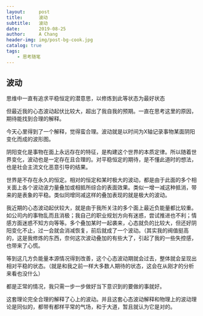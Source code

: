 ```yaml
---
layout:     post
title:      波动
subtitle:   波动
date:       2019-08-25
author:     A Chang
header-img: img/post-bg-cook.jpg
catalog: true
tags:
    - 思考随笔
---
```


## 波动

思维中一直有追求平稳恒定的潜意思，以修炼到此等状态为最好状态

但最近我的心态波动起伏比较大，超出了我自我的预期。一直在思考这里的原因，期待能找到合理的解释。

今天心里得到了一个解释，觉得蛮合理。波动就是以时间为X轴记录事物某面阴阳变化而成的波形图。

阴阳变化是事物在面上永远存在的特征，是构建这个世界的本质定律。所以随着世界变化，波动也是一定存在且合理的。对平稳恒定的期待，是不懂此道时的想法，也是社会主流文化恶意引导的结果。

世界是不存在永久的恒定。相对的恒定和某时极大的波动，都是由于此面的多个相关面上各个波动波力量叠加或相抵所综合的表面效果。类似一增一减这种抵消，带来的是表象的平稳。类似同增同减这样的叠加表现的就是极大的波动。

我近期的心态波动起伏较大，就是由于我所关注的多个面上最近负能量都比较重。如公司内的事物乱而且消极；我自己的职业规划方向有迷惑，尝试推进也不利；情感方面迷惑不知方向等等。多个叠加某时一起袭来，心态就负的比较大，但还好阴阳变化不止，过一会就会消减恢复，前后就成了一个波动。（其实我的阀值挺高的，这是我修炼的东西，奈何这次波动叠加的有些大了，引起了我的一些失控感，也带来了心慌。

等到这几方负能量本源情况得到改善，这个心态波动期就会过去，整体就会呈现出相对平稳的状态。（就是和我之前一样大多数人期待的状态，这会在从刚才的分析来看也没什么）

都是正常的情况，我只需一步一步做好当下意识到的要做的事就好。

这套理论完全合理的解释了心上的波动。并且这套心态波动解释和物理上的波动理论是同似的，都带有都样平常的气场，和于大道，暂且就认为它是对的。